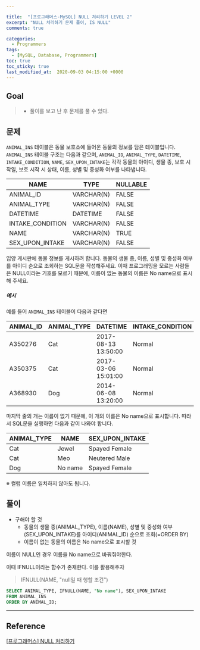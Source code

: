 ```yaml
---

title:  "[프로그래머스-MySQL] NULL 처리하기 LEVEL 2"
excerpt: "NULL 처리하기 문제 풀이, IS NULL"
comments: true

categories:
  - Programmers
tags: 
  - [MySQL, Database, Programmers]
toc: true
toc_sticky: true
last_modified_at:  2020-09-03 04:15:00 +0000
---
```


## Goal

> - 풀이를 보고 난 후 문제를 풀 수 있다.

## 문제

`ANIMAL_INS` 테이블은 동물 보호소에 들어온 동물의 정보를 담은 테이블입니다. `ANIMAL_INS` 테이블 구조는 다음과 같으며, `ANIMAL_ID`, `ANIMAL_TYPE`, `DATETIME`, `INTAKE_CONDITION`, `NAME`, `SEX_UPON_INTAKE`는 각각 동물의 아이디, 생물 종, 보호 시작일, 보호 시작 시 상태, 이름, 성별 및 중성화 여부를 나타냅니다.

| NAME             | TYPE       | NULLABLE |
| ---------------- | ---------- | -------- |
| ANIMAL_ID        | VARCHAR(N) | FALSE    |
| ANIMAL_TYPE      | VARCHAR(N) | FALSE    |
| DATETIME         | DATETIME   | FALSE    |
| INTAKE_CONDITION | VARCHAR(N) | FALSE    |
| NAME             | VARCHAR(N) | TRUE     |
| SEX_UPON_INTAKE  | VARCHAR(N) | FALSE    |

입양 게시판에 동물 정보를 게시하려 합니다. 동물의 생물 종, 이름, 성별 및 중성화 여부를 아이디 순으로 조회하는 SQL문을 작성해주세요. 이때 프로그래밍을 모르는 사람들은 NULL이라는 기호를 모르기 때문에, 이름이 없는 동물의 이름은 No name으로 표시해 주세요.

##### 예시

예를 들어 `ANIMAL_INS` 테이블이 다음과 같다면

| ANIMAL_ID | ANIMAL_TYPE | DATETIME            | INTAKE_CONDITION | NAME  | SEX_UPON_INTAKE |
| --------- | ----------- | ------------------- | ---------------- | ----- | --------------- |
| A350276   | Cat         | 2017-08-13 13:50:00 | Normal           | Jewel | Spayed Female   |
| A350375   | Cat         | 2017-03-06 15:01:00 | Normal           | Meo   | Neutered Male   |
| A368930   | Dog         | 2014-06-08 13:20:00 | Normal           | NULL  | Spayed Female   |

마지막 줄의 개는 이름이 없기 때문에, 이 개의 이름은 No name으로 표시합니다. 따라서 SQL문을 실행하면 다음과 같이 나와야 합니다.

| ANIMAL_TYPE | NAME    | SEX_UPON_INTAKE |
| ----------- | ------- | --------------- |
| Cat         | Jewel   | Spayed Female   |
| Cat         | Meo     | Neutered Male   |
| Dog         | No name | Spayed Female   |

※ 컬럼 이름은 일치하지 않아도 됩니다.



## 풀이

- 구해야 할 것  
  -  동물의 생물 종(ANIMAL_TYPE), 이름(NAME), 성별 및 중성화 여부(SEX_UPON_INTAKE)를 아이디(ANIMAL_ID) 순으로 조회(=ORDER BY)
  -  이름이 없는 동물의 이름은 No name으로 표시할 것

이름이 NULL인 경우 이름을 No name으로 바꿔줘야한다.

이때 IFNULL이라는 함수가 존재한다. 이를 활용해주자

> IFNULL(NAME, "null일 때 행할 조건")

```sql
SELECT ANIMAL_TYPE, IFNULL(NAME, "No name"), SEX_UPON_INTAKE 
FROM ANIMAL_INS 
ORDER BY ANIMAL_ID;
```

---

## Reference

[[프로그래머스] NULL 처리하기](https://programmers.co.kr/learn/courses/30/lessons/59410)


